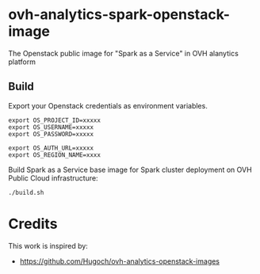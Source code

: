 # ovh-analytics-spark-openstack-image

The Openstack public image for "Spark as a Service" in OVH alanytics platform

## Build

Export your Openstack credentials as environment variables.

```
export OS_PROJECT_ID=xxxxx
export OS_USERNAME=xxxxx
export OS_PASSWORD=xxxxx

export OS_AUTH_URL=xxxxx
export OS_REGION_NAME=xxxx
```

Build Spark as a Service base image for Spark cluster deployment on OVH Public Cloud infrastructure:

```./build.sh```


# Credits

This work is inspired by:
- https://github.com/Hugoch/ovh-analytics-openstack-images
